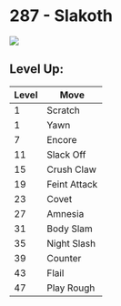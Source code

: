 # 287 - Slakoth
![][287]

## Level Up:

Level | Move
---   | ---
  1   | Scratch
  1   | Yawn
  7   | Encore
 11   | Slack Off
 15   | Crush Claw
 19   | Feint Attack
 23   | Covet
 27   | Amnesia
 31   | Body Slam
 35   | Night Slash
 39   | Counter
 43   | Flail
 47   | Play Rough



[287]: /img/pokemon/287.png
